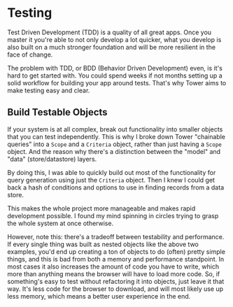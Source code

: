 # Testing

Test Driven Development (TDD) is a quality of all great apps.  Once you master it you're able to not only develop a lot quicker, what you develop is also built on a much stronger foundation and will be more resilient in the face of change.

The problem with TDD, or BDD (Behavior Driven Development) even, is it's hard to get started with.  You could spend weeks if not months setting up a solid workflow for building your app around tests.  That's why Tower aims to make testing easy and clear.

## Build Testable Objects

If your system is at all complex, break out functionality into smaller objects that you can test independently.  This is why I broke down Tower "chainable queries" into a `Scope` and a `Criteria` object, rather than just having a `Scope` object.  And the reason why there's a distinction between the "model" and "data" (store/datastore) layers.

By doing this, I was able to quickly build out most of the functionality for query generation using just the `Criteria` object.  Then I knew I could get back a hash of conditions and options to use in finding records from a data store.

This makes the whole project more manageable and makes rapid development possible.  I found my mind spinning in circles trying to grasp the whole system at once otherwise.

However, note this: there's a tradeoff between testability and performance.  If every single thing was built as nested objects like the above two examples, you'd end up creating a ton of objects to do (often) pretty simple things, and this is bad from both a memory and performance standpoint.  In most cases it also increases the amount of code you have to write, which more than anything means the browser will have to load more code.  So, if something's easy to test without refactoring it into objects, just leave it that way.  It's less code for the browser to download, and will most likely use up less memory, which means a better user experience in the end.